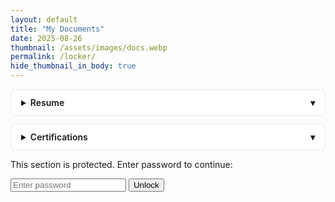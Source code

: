 ```yaml
---
layout: default
title: "My Documents"
date: 2025-08-26
thumbnail: /assets/images/docs.webp
permalink: /locker/
hide_thumbnail_in_body: true
---
```


<!-- Accordion item -->
<details>
  <summary>Resume</summary>
  <div>
    <p>
      <a href="/assets/images/bio/Rahul_Bhattacharya_Resume.pdf" target="_blank">Rahul Bhattacharya Resume</a>
    </p>
  </div>
</details>

<details>
  <summary>Certifications</summary>
  <div>
    <p>
      <a href="/assets/images/bio/Gen%20AI%20Engineering%20with%20LLMs%20IBM%20Certification%20Sp.pdf" target="_blank">Gen AI with LLM Specialization Certificate</a>
    </p>
  </div>
</details>

<style>
  details { border: 1px solid #e5e7eb; border-radius: 8px; padding: .75rem 1rem; margin: .75rem 0; background:#fff; }
  details[open] { box-shadow: 0 2px 10px rgba(0,0,0,.05); }
  summary { cursor: pointer; font-weight: 600; outline: none; }
  summary::-webkit-details-marker { display: none; }
  summary::after { content:"▾"; float:right; transition: transform .2s ease; }
  details[open] summary::after { transform: rotate(180deg); }
  details > div { margin-top: .75rem; }
</style>
<div id="locker-container" style="display: none;">
  <h2>Protected Content</h2>
  <p><a href="/assets/secret-doc.pdf" download>Download Secret Doc</a></p>
</div>

<div id="login-form">
  <p>This section is protected. Enter password to continue:</p>
  <input type="password" id="passwordInput" placeholder="Enter password" />
  <button onclick="checkPassword()">Unlock</button>
  <p id="error-msg" style="color: red;"></p>
</div>

<script>
  const PASSWORD = "713"; // Set your password here

  function checkPassword() {
    const input = document.getElementById("passwordInput").value;
    if (input === PASSWORD) {
      document.getElementById("locker-container").style.display = "block";
      document.getElementById("login-form").style.display = "none";
    } else {
      document.getElementById("error-msg").textContent = "Incorrect password!";
    }
  }
</script>
